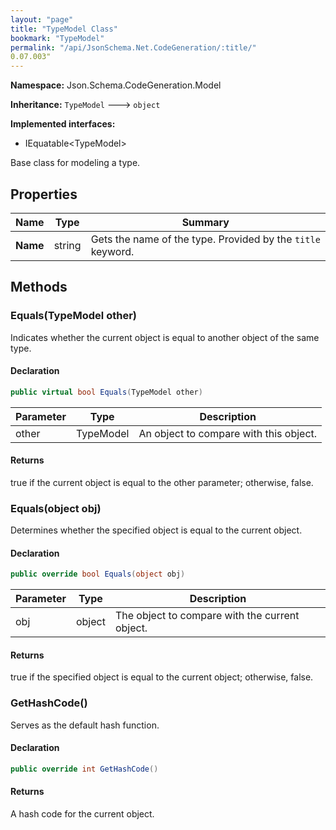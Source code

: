 ```yaml
---
layout: "page"
title: "TypeModel Class"
bookmark: "TypeModel"
permalink: "/api/JsonSchema.Net.CodeGeneration/:title/"
0.07.003"
---
```

**Namespace:** Json.Schema.CodeGeneration.Model

**Inheritance:**
`TypeModel`
 🡒 
`object`

**Implemented interfaces:**

- IEquatable\<TypeModel\>

Base class for modeling a type.

## Properties

| Name | Type | Summary |
|---|---|---|
| **Name** | string | Gets the name of the type.  Provided by the `title` keyword. |

## Methods

### Equals(TypeModel other)

Indicates whether the current object is equal to another object of the same type.

#### Declaration

```c#
public virtual bool Equals(TypeModel other)
```

| Parameter | Type | Description |
|---|---|---|
| other | TypeModel | An object to compare with this object. |


#### Returns

true if the current object is equal to the <paramref name="other">other</paramref> parameter; otherwise, false.

### Equals(object obj)

Determines whether the specified object is equal to the current object.

#### Declaration

```c#
public override bool Equals(object obj)
```

| Parameter | Type | Description |
|---|---|---|
| obj | object | The object to compare with the current object. |


#### Returns

true if the specified object  is equal to the current object; otherwise, false.

### GetHashCode()

Serves as the default hash function.

#### Declaration

```c#
public override int GetHashCode()
```


#### Returns

A hash code for the current object.


